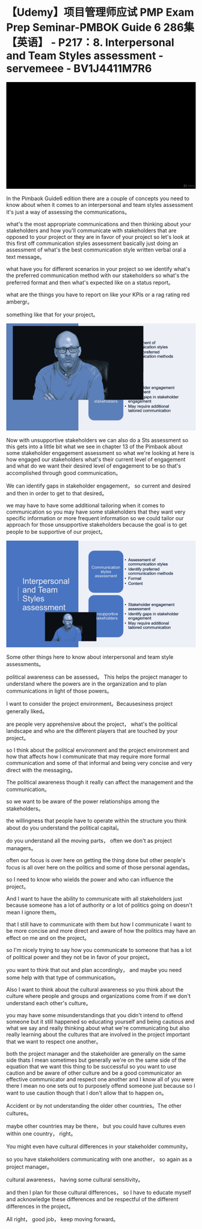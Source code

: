 # 【Udemy】项目管理师应试 PMP Exam Prep Seminar-PMBOK Guide 6  286集【英语】 - P217：8. Interpersonal and Team Styles assessment - servemeee - BV1J4411M7R6

![](img/312c37c659285e4c28030e275329d899_0.png)

In the Pimbaok Guide6 edition there are a couple of concepts you need to know about when it comes to an interpersonal and team styles assessment it's just a way of assessing the communications。

 what's the most appropriate communications and then thinking about your stakeholders and how you'll communicate with stakeholders that are opposed to your project or they are in favor of your project so let's look at this first off communication styles assessment basically just doing an assessment of what's the best communication style written verbal oral a text message。

 what have you for different scenarios in your project so we identify what's the preferred communication method with our stakeholders so what's the preferred format and then what's expected like on a status report。

 what are the things you have to report on like your KPIs or a rag rating red ambergr。

 something like that for your project。

![](img/312c37c659285e4c28030e275329d899_2.png)

Now with unsupportive stakeholders we can also do a Sts assessment so this gets into a little bit what we see in chapter 13 of the Pimbaok about some stakeholder engagement assessment so what we're looking at here is how engaged our stakeholders what's their current level of engagement and what do we want their desired level of engagement to be so that's accomplished through good communication。

We can identify gaps in stakeholder engagement， so current and desired and then in order to get to that desired。

 we may have to have some additional tailoring when it comes to communication so you may have some stakeholders that they want very specific information or more frequent information so we could tailor our approach for those unsupportive stakeholders because the goal is to get people to be supportive of our project。



![](img/312c37c659285e4c28030e275329d899_4.png)

Some other things here to know about interpersonal and team style assessments。

 political awareness can be assessed。 This helps the project manager to understand where the powers are in the organization and to plan communications in light of those powers。

 I want to consider the project environment。Becausesiness project generally liked。

 are people very apprehensive about the project， what's the political landscape and who are the different players that are touched by your project。

 so I think about the political environment and the project environment and how that affects how I communicate that may require more formal communication and some of that informal and being very concise and very direct with the messaging。

The political awareness though it really can affect the management and the communication。

 so we want to be aware of the power relationships among the stakeholders。

 the willingness that people have to operate within the structure you think about do you understand the political capital。

 do you understand all the moving parts， often we don't as project managers。

 often our focus is over here on getting the thing done but other people's focus is all over here on the politics and some of those personal agendas。

 so I need to know who wields the power and who can influence the project。

And I want to have the ability to communicate with all stakeholders just because someone has a lot of authority or a lot of politics going on doesn't mean I ignore them。

 that I still have to communicate with them but how I communicate I want to be more concise and more direct and aware of how the politics may have an effect on me and on the project。

 so I'm nicely trying to say how you communicate to someone that has a lot of political power and they not be in favor of your project。

 you want to think that out and plan accordingly， and maybe you need some help with that type of communication。

Also I want to think about the cultural awareness so you think about the culture where people and groups and organizations come from if we don't understand each other's culture。

 you may have some misunderstandings that you didn't intend to offend someone but it still happened so educating yourself and being cautious and what we say and really thinking about what we're communicating but also really learning about the cultures that are involved in the project important that we want to respect one another。

 both the project manager and the stakeholder are generally on the same side thats I mean sometimes but generally we're on the same side of the equation that we want this thing to be successful so you want to use caution and be aware of other culture and be a good communicator an effective communicator and respect one another and I know all of you were there I mean no one sets out to purposely offend someone just because so I want to use caution though that I don't allow that to happen on。

Accident or by not understanding the older other countries。The other cultures。

 maybe other countries may be there， but you could have cultures even within one country， right。

You might even have cultural differences in your stakeholder community。

 so you have stakeholders communicating with one another， so again as a project manager。

 cultural awareness， having some cultural sensitivity。

 and then I plan for those cultural differences， so I have to educate myself and acknowledge these differences and be respectful of the different differences in the project。

All right， good job， keep moving forward。